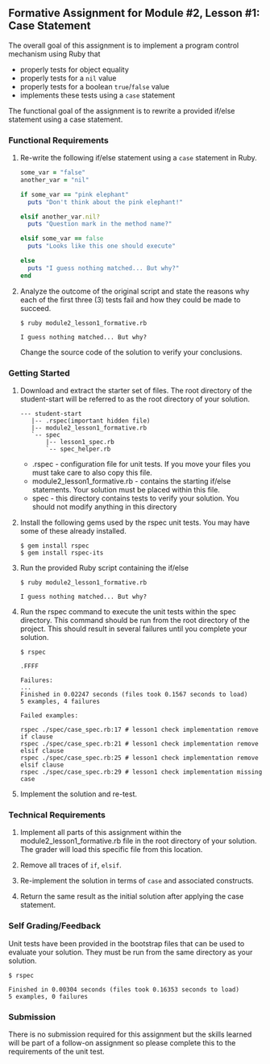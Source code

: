 ## Formative Assignment for Module #2, Lesson #1: Case Statement

The overall goal of this assignment is to implement a program control
mechanism using Ruby that

- properly tests for object equality
- properly tests for a `nil` value
- properly tests for a boolean `true`/`false` value
- implements these tests using a `case` statement

The functional goal of the assignment is to rewrite a provided
if/else statement using a case statement.

### Functional Requirements

1. Re-write the following if/else statement using a `case` statement in Ruby.

    ```ruby
    some_var = "false"
    another_var = "nil"

    if some_var == "pink elephant"
      puts "Don't think about the pink elephant!"

    elsif another_var.nil?
      puts "Question mark in the method name?"

    elsif some_var == false
      puts "Looks like this one should execute"

    else
      puts "I guess nothing matched... But why?"
    end
    ```

2. Analyze the outcome of the original script and state
the reasons why each of the first three (3) tests fail
and how they could be made to succeed.

    ```shell
    $ ruby module2_lesson1_formative.rb

    I guess nothing matched... But why?
    ```

    Change the source code of the solution to verify your conclusions.

### Getting Started

1. Download and extract the starter set of files. The root
directory of the student-start will be referred to as the root directory
of your solution.

    ```text
    --- student-start
       |-- .rspec(important hidden file)
       |-- module2_lesson1_formative.rb
       `-- spec
           |-- lesson1_spec.rb
           `-- spec_helper.rb
    ```
    * .rspec - configuration file for unit tests. If you move your files you must take 
    care to also copy this file.
    * module2_lesson1_formative.rb - contains the starting if/else statements.
    Your solution must be placed within this file.
    * spec - this directory contains tests to verify your solution. You should
    not modify anything in this directory

2. Install the following gems used by the rspec unit tests. You may have
some of these already installed.

    ```shell
    $ gem install rspec
    $ gem install rspec-its
    ```

3. Run the provided Ruby script containing the if/else 

    ```shell
    $ ruby module2_lesson1_formative.rb

    I guess nothing matched... But why?
    ```

4. Run the rspec command to execute the unit tests within the spec
directory. This command should be run from the root directory of the
project. This should result in several failures until you complete your
solution.

    ```shell
    $ rspec

    .FFFF

    Failures:
    ...
    Finished in 0.02247 seconds (files took 0.1567 seconds to load)
    5 examples, 4 failures

    Failed examples:

    rspec ./spec/case_spec.rb:17 # lesson1 check implementation remove if clause
    rspec ./spec/case_spec.rb:21 # lesson1 check implementation remove elsif clause
    rspec ./spec/case_spec.rb:25 # lesson1 check implementation remove elsif clause
    rspec ./spec/case_spec.rb:29 # lesson1 check implementation missing case
    ```

5. Implement the solution and re-test.

### Technical Requirements

1. Implement all parts of this assignment within the module2_lesson1_formative.rb 
file in the root directory of your solution. The grader will load this specific
file from this location.

2. Remove all traces of `if`, `elsif`.

3. Re-implement the solution in terms of `case` and associated constructs.

4. Return the same result as the initial solution after applying the case statement.

### Self Grading/Feedback

Unit tests have been provided in the bootstrap files that can be
used to evaluate your solution. They must be run from the same directory
as your solution.

```shell
$ rspec

Finished in 0.00304 seconds (files took 0.16353 seconds to load)
5 examples, 0 failures
```

### Submission

There is no submission required for this assignment but the 
skills learned will be part of a follow-on assignment so 
please complete this to the requirements of the unit test.
